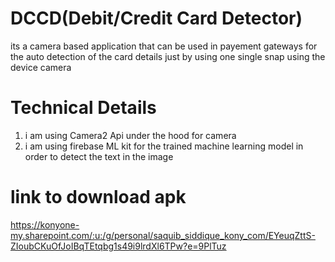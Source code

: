 # DCCD(Debit/Credit Card Detector)

its a camera based application that can be used in payement gateways for the auto detection of the card details just by using one single snap using the device camera

# Technical Details

1. i am using Camera2 Api under the hood for camera 
2. i am using firebase ML kit for the trained machine learning model in order to detect the text in the image


# link to download apk

https://konyone-my.sharepoint.com/:u:/g/personal/saquib_siddique_kony_com/EYeuqZttS-ZIoubCKuOfJoIBqTEtqbg1s49i9lrdXl6TPw?e=9PlTuz
